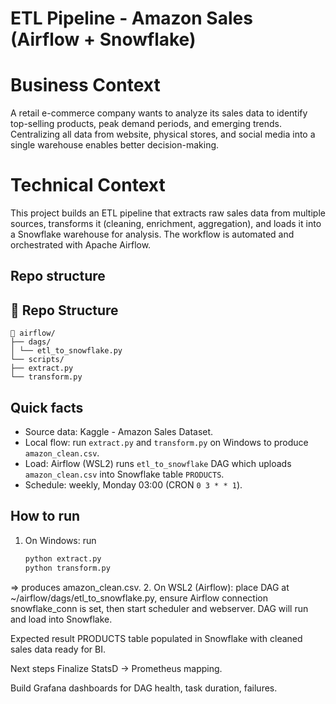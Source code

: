 # ETL Pipeline - Amazon Sales (Airflow + Snowflake)

# Business Context
A retail e-commerce company wants to analyze its sales data to identify top-selling products, peak demand periods, and emerging trends. Centralizing all data from website, physical stores, and social media into a single warehouse enables better decision-making.

# Technical Context
This project builds an ETL pipeline that extracts raw sales data from multiple sources, transforms it (cleaning, enrichment, aggregation), and loads it into a Snowflake warehouse for analysis. The workflow is automated and orchestrated with Apache Airflow.

## Repo structure

## 📂 Repo Structure

```text
📂 airflow/
├── dags/
│ └── etl_to_snowflake.py
└── scripts/
├── extract.py
└── transform.py
```

## Quick facts
- Source data: Kaggle - Amazon Sales Dataset.  
- Local flow: run `extract.py` and `transform.py` on Windows to produce `amazon_clean.csv`.  
- Load: Airflow (WSL2) runs `etl_to_snowflake` DAG which uploads `amazon_clean.csv` into Snowflake table `PRODUCTS`.  
- Schedule: weekly, Monday 03:00 (CRON `0 3 * * 1`).  

## How to run 
1. On Windows: run  
   ```bash
   python extract.py
   python transform.py
=> produces amazon_clean.csv.
2. On WSL2 (Airflow): place DAG at ~/airflow/dags/etl_to_snowflake.py, ensure Airflow connection snowflake_conn is set, then start scheduler and webserver. DAG will run and load into Snowflake.

Expected result
PRODUCTS table populated in Snowflake with cleaned sales data ready for BI.

Next steps 
Finalize StatsD → Prometheus mapping.

Build Grafana dashboards for DAG health, task duration, failures.

